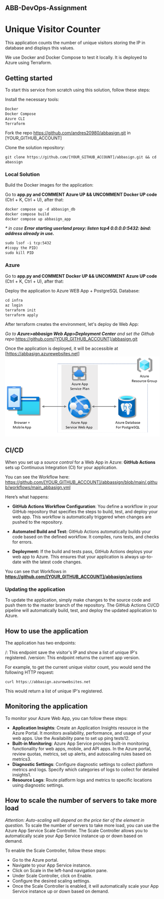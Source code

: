## ABB-DevOps-Assignment
# Unique Visitor Counter

This application counts the number of unique visitors storing the IP in database and displays this values.

We use Docker and Docker Compose to test it locally.
It is deployed to Azure using Terraform.


## Getting started
To start this service from scratch using this solution, follow these steps:

Install the necessary tools:
```
Docker
Docker Compose
Azure CLI
Terraform
```
Fork the repo https://github.com/andres20980/abbasign.git in [YOUR_GITHUB_ACCOUNT]

Clone the solution repository:
```
git clone https://github.com/[YOUR_GITHUB_ACCOUNT]/abbasign.git && cd abassign
```
### Local Solution
Build the Docker images for the application:

Go to **app.py and COMMENT Azure UP && UNCOMMENT Docker UP code** (Ctrl + K, Ctrl + U), after that:
```
docker compose up -d abbasign_db
docker compose build
docker compose up abbasign_app
```
_* in case **Error starting userland proxy: listen tcp4 0.0.0.0:5432: bind: address already in use.**_
```
sudo lsof -i tcp:5432
#(copy the PID)
sudo kill PID
```
### Azure
Go to **app.py and COMMENT Docker UP && UNCOMMENT Azure UP code** (Ctrl + K, Ctrl + U), after that:

Deploy the application to Azure WEB App + PostgreSQL Database:
```
cd infra
az login
terraform init
terraform apply
```
After terraform creates the environment, let's deploy de Web App:

_Go to **Azure>abbasign Web App>Deployment Center** and set the Github repo_ https://github.com/[YOUR_GITHUB_ACCOUNT]/abbasign.git

Once the application is deployed, it will be accessible at [https://abbasign.azurewebsites.net]
![External Image](https://raw.githubusercontent.com/andres20980/abbasign/main/abbassign-app-architecture.png)

## CI/CD

When you set up a _source control_ for a Web App in Azure: **GitHub Actions** sets up Continuous Integration (CI) for your application. 

You can see the Workflow here: https://github.com/[YOUR_GITHUB_ACCOUNT]/abbassign/blob/main/.github/workflows/main_abbasign.yml

Here’s what happens:

* **GitHub Actions Workflow Configuration**: You define a workflow in your GitHub repository that specifies the steps to build, test, and deploy your web app. This workflow is automatically triggered when changes are pushed to the repository.

* **Automated Build and Test:** GitHub Actions automatically builds your code based on the defined workflow. It compiles, runs tests, and checks for errors.

* **Deployment:** If the build and tests pass, GitHub Actions deploys your web app to Azure. This ensures that your application is always up-to-date with the latest code changes.

You can see that Workflows in **https://github.com/[YOUR_GITHUB_ACCOUNT]/abbasign/actions**

### Updating the application ###
To update the application, simply make changes to the source code and push them to the master branch of the repository. The GitHub Actions CI/CD pipeline will automatically build, test, and deploy the updated application to Azure.
## How to use the application
The application has two endpoints:

/: This endpoint save the visitor's IP and show a list of unique IP's registered.
/version: This endpoint returns the current app version.

For example, to get the current unique visitor count, you would send the following HTTP request:
```
curl https://abbasign.azurewebsites.net
```
This would return a list of unique IP's registered.

## Monitoring the application
To monitor your Azure Web App, you can follow these steps:

* **Application Insights**: Create an Application Insights resource in the Azure Portal. It monitors availability, performance, and usage of your web apps. Use the Availability pane to set up ping tests12.
* **Built-in Monitoring**: Azure App Service provides built-in monitoring functionality for web apps, mobile, and API apps. In the Azure portal, review quotas, metrics, set up alerts, and autoscaling rules based on metrics3.
* **Diagnostic Settings**: Configure diagnostic settings to collect platform metrics and logs. Specify which categories of logs to collect for detailed insights1.
* **Resource Logs**: Route platform logs and metrics to specific locations using diagnostic settings.

## How to scale the number of servers to take more load
_Attention: Auto-scaling will depend on the price tier of the element in question._
To scale the number of servers to take more load, you can use the Azure App Service Scale Controller. The Scale Controller allows you to automatically scale your App Service instance up or down based on demand.

To enable the Scale Controller, follow these steps:

* Go to the Azure portal.
* Navigate to your App Service instance.
* Click on Scale in the left-hand navigation pane.
* Under Scale Controller, click on Enable.
* Configure the desired scaling settings.
* Once the Scale Controller is enabled, it will automatically scale your App Service instance up or down based on demand.
